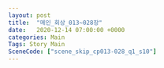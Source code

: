 ```yaml
---
layout: post
title:  "메인_회상_013~028장"
date:   2020-12-14 07:00:00 +0000
categories: Main
Tags: Story Main
SceneCode: ["scene_skip_cp013-028_q1_s10"]
---
```

